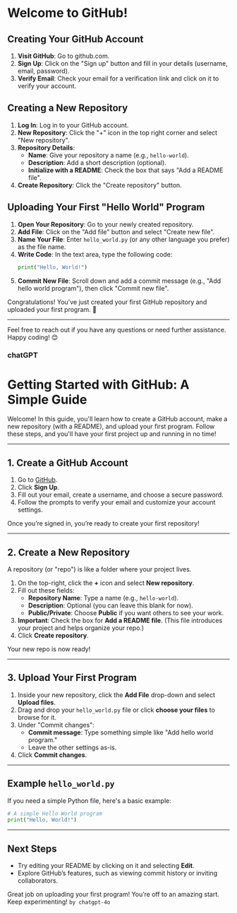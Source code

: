 
# Welcome to GitHub!

## Creating Your GitHub Account

1. **Visit GitHub**: Go to github.com.
2. **Sign Up**: Click on the "Sign up" button and fill in your details (username, email, password).
3. **Verify Email**: Check your email for a verification link and click on it to verify your account.

## Creating a New Repository

1. **Log In**: Log in to your GitHub account.
2. **New Repository**: Click the "+" icon in the top right corner and select "New repository".
3. **Repository Details**: 
   - **Name**: Give your repository a name (e.g., `hello-world`).
   - **Description**: Add a short description (optional).
   - **Initialize with a README**: Check the box that says "Add a README file".
4. **Create Repository**: Click the "Create repository" button.

## Uploading Your First "Hello World" Program

1. **Open Your Repository**: Go to your newly created repository.
2. **Add File**: Click on the "Add file" button and select "Create new file".
3. **Name Your File**: Enter `hello_world.py` (or any other language you prefer) as the file name.
4. **Write Code**: In the text area, type the following code:
   ```python
   print("Hello, World!")
   ```
5. **Commit New File**: Scroll down and add a commit message (e.g., "Add hello world program"), then click "Commit new file".

Congratulations! You've just created your first GitHub repository and uploaded your first program. 🎉

---

Feel free to reach out if you have any questions or need further assistance. Happy coding! 😊

### chatGPT
# Getting Started with GitHub: A Simple Guide

Welcome! In this guide, you'll learn how to create a GitHub account, make a new repository (with a README), and upload your first program. Follow these steps, and you'll have your first project up and running in no time!

---

## 1. Create a GitHub Account

1. Go to [GitHub](https://github.com).
2. Click **Sign Up**.
3. Fill out your email, create a username, and choose a secure password.
4. Follow the prompts to verify your email and customize your account settings.

Once you’re signed in, you’re ready to create your first repository!

---

## 2. Create a New Repository

A repository (or "repo") is like a folder where your project lives.

1. On the top-right, click the **+** icon and select **New repository**.
2. Fill out these fields:
   - **Repository Name**: Type a name (e.g., `hello-world`).
   - **Description**: Optional (you can leave this blank for now).
   - **Public/Private**: Choose **Public** if you want others to see your work.
3. **Important**: Check the box for **Add a README file**. (This file introduces your project and helps organize your repo.)
4. Click **Create repository**.

Your new repo is now ready!

---

## 3. Upload Your First Program

1. Inside your new repository, click the **Add File** drop-down and select **Upload files**.
2. Drag and drop your `hello_world.py` file or click **choose your files** to browse for it.
3. Under "Commit changes":
   - **Commit message**: Type something simple like "Add hello world program."
   - Leave the other settings as-is.
4. Click **Commit changes**.

---

## Example `hello_world.py`

If you need a simple Python file, here's a basic example:

```python
# A simple Hello World program
print("Hello, World!")
```

---

## Next Steps

- Try editing your README by clicking on it and selecting **Edit**.
- Explore GitHub’s features, such as viewing commit history or inviting collaborators.

Great job on uploading your first program! You’re off to an amazing start. Keep experimenting!
```by chatgpt-4o```

